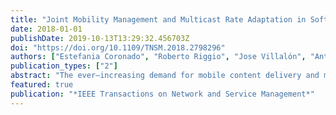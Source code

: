 ```yaml
---
title: "Joint Mobility Management and Multicast Rate Adaptation in Software-Defined Enterprise WLANs"
date: 2018-01-01
publishDate: 2019-10-13T13:29:32.456703Z
doi: "https://doi.org/10.1109/TNSM.2018.2798296"
authors: ["Estefania Coronado", "Roberto Riggio", "Jose Villalón", "Antonio Garrido"]
publication_types: ["2"]
abstract: "The ever–increasing demand for mobile content delivery and multimedia services is bringing renewed interest in multicast communications in Wi–Fi based WLANs. Nevertheless, multicast over Wi–Fi raises several challenges including low data rates and coexistence issues with other unicast streams. Some amendments to the Wi–Fi standard, such as 802.11aa, have introduced new delivery schemes for multicast traffic as well as finer control on the low–level aspects of the 802.11 medium access scheme. However, the logic for using such features is left to the implementer of the standard. In this paper we present SDN@Play Mobile, a novel SDN–based solution for joint mobility management and multicast rate–adaptation in Wi–Fi networks. The solution builds upon a new abstraction, named Transmission Policy, which allows the SDN controller to reconfigure a multicast transmission policy when its optimal operating conditions are not met. An experimental evaluation carried out over a real–world testbed shows that our approach can deliver significant improvements in terms of both throughput and channel utilization compared to the legacy 802.11 multicast scheme. Finally, we release the entire software implementation under a permissive APACHE 2.0 license for academic use."
featured: true
publication: "*IEEE Transactions on Network and Service Management*"
---
```



